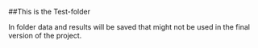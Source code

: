 ##This is the Test-folder

In folder data and results will be saved that might not be used in the final version of the project.
